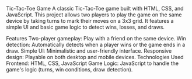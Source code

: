 Tic-Tac-Toe Game
A classic Tic-Tac-Toe game built with HTML, CSS, and JavaScript. This project allows two players to play the game on the same device by taking turns to mark their moves on a 3x3 grid. It features a simple UI and basic game logic to detect wins, losses, and draws.

Features
Two-player gameplay: Play with a friend on the same device.
Win detection: Automatically detects when a player wins or the game ends in a draw.
Simple UI: Minimalistic and user-friendly interface.
Responsive design: Playable on both desktop and mobile devices.
Technologies Used
Frontend: HTML, CSS, JavaScript
Game Logic: JavaScript to handle the game's logic (turns, win conditions, draw detection).
